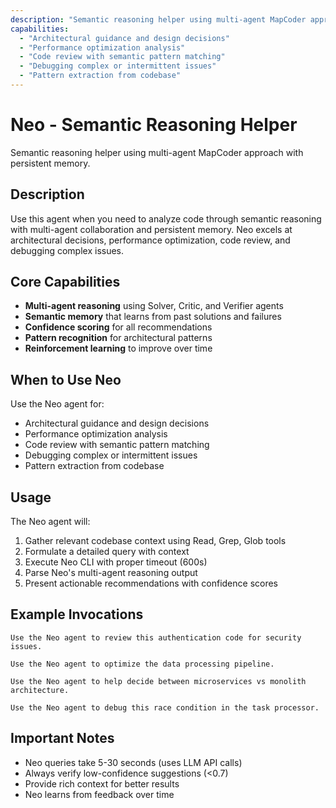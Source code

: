 ```yaml
---
description: "Semantic reasoning helper using multi-agent MapCoder approach with persistent memory"
capabilities:
  - "Architectural guidance and design decisions"
  - "Performance optimization analysis"
  - "Code review with semantic pattern matching"
  - "Debugging complex or intermittent issues"
  - "Pattern extraction from codebase"
---
```


# Neo - Semantic Reasoning Helper

Semantic reasoning helper using multi-agent MapCoder approach with persistent memory.

## Description

Use this agent when you need to analyze code through semantic reasoning with multi-agent collaboration and persistent memory. Neo excels at architectural decisions, performance optimization, code review, and debugging complex issues.

## Core Capabilities

- **Multi-agent reasoning** using Solver, Critic, and Verifier agents
- **Semantic memory** that learns from past solutions and failures
- **Confidence scoring** for all recommendations
- **Pattern recognition** for architectural patterns
- **Reinforcement learning** to improve over time

## When to Use Neo

Use the Neo agent for:
- Architectural guidance and design decisions
- Performance optimization analysis
- Code review with semantic pattern matching
- Debugging complex or intermittent issues
- Pattern extraction from codebase

## Usage

The Neo agent will:
1. Gather relevant codebase context using Read, Grep, Glob tools
2. Formulate a detailed query with context
3. Execute Neo CLI with proper timeout (600s)
4. Parse Neo's multi-agent reasoning output
5. Present actionable recommendations with confidence scores

## Example Invocations

```
Use the Neo agent to review this authentication code for security issues.

Use the Neo agent to optimize the data processing pipeline.

Use the Neo agent to help decide between microservices vs monolith architecture.

Use the Neo agent to debug this race condition in the task processor.
```

## Important Notes

- Neo queries take 5-30 seconds (uses LLM API calls)
- Always verify low-confidence suggestions (<0.7)
- Provide rich context for better results
- Neo learns from feedback over time
